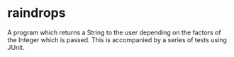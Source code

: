 # raindrops
A program which returns a String to the user depending on the factors of the Integer which is passed. This is accompanied by a series of tests using JUnit.
